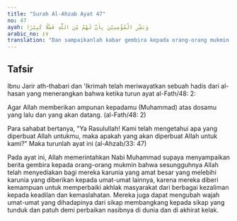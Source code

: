 ```yaml
---
title: "Surah Al-Ahzab Ayat 47"
no: 47
ayah: وَبَشِّرِ الْمُؤْمِنِيْنَ بِاَنَّ لَهُمْ مِّنَ اللّٰهِ فَضْلًا كَبِيْرًا 
arabic_no: ٤٧
translation: "Dan sampaikanlah kabar gembira kepada orang-orang mukmin bahwa sesungguhnya bagi mereka karunia yang besar dari Allah."
---
```


## Tafsir

Ibnu Jarir ath-thabari dan 'Ikrimah telah meriwayatkan sebuah hadis dari al-hasan yang menerangkan bahwa ketika turun ayat al-Fath/48: 2:

Agar Allah memberikan ampunan kepadamu (Muhammad) atas dosamu yang lalu dan yang akan datang. (al-Fath/48: 2)

Para sahabat bertanya, "Ya Rasulullah! Kami telah mengetahui apa yang diperbuat Allah untukmu, maka apakah yang akan diperbuat Allah untuk kami?" Maka turunlah ayat ini (al-Ahzab/33: 47)

Pada ayat ini, Allah memerintahkan Nabi Muhammad supaya menyampaikan berita gembira kepada orang-orang mukmin bahwa sesungguhnya Allah telah menyediakan bagi mereka karunia yang amat besar yang melebihi karunia yang diberikan kepada umat-umat lainnya, karena mereka diberi kemampuan untuk memperbaiki akhlak masyarakat dari berbagai kezaliman kepada keadilan dan kemaslahatan. Mereka juga dapat mengubah wajah umat-umat yang dihadapinya dari sikap membangkang kepada sikap yang tunduk dan patuh demi perbaikan nasibnya di dunia dan di akhirat kelak.
